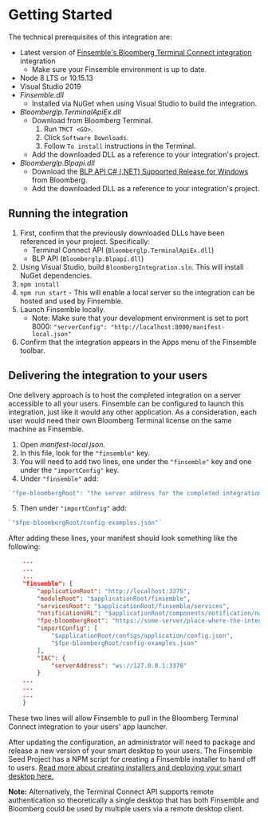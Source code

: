 # Getting Started

The technical prerequisites of this integration are:

- Latest version of [Finsemble's Bloomberg Terminal Connect integration](https://github.com/ChartIQ/fpe-bloomberg) integration
    - Make sure your Finsemble environment is up to date.
- Node 8 LTS or 10.15.13
- Visual Studio 2019
- *Finsemble.dll*
  - Installed via NuGet when using Visual Studio to build the integration.
- *Bloomberglp.TerminalApiEx.dll*
  - Download from Bloomberg Terminal.
    1. Run `TMCT <GO>`.
    1. Click `Software Downloads`.
    1. Follow `To install` instructions in the Terminal.
  - Add the downloaded DLL as a reference to your integration's project.
- *Bloomberglp.Blpapi.dll*
  - Download the [BLP API C# (.NET) Supported Release for Windows](https://www.bloomberg.com/professional/support/api-library/) from Bloomberg.
  - Add the downloaded DLL as a reference to your integration's project.

## Running the integration

1.  First, confirm that the previously downloaded DLLs have been referenced in your project. Specifically:
    - Terminal Connect API (`Bloomberglp.TerminalApiEx.dll`)
    - BLP API (`Bloomberglp.Blpapi.dll`)
2.  Using Visual Studio, build `BloombergIntegration.sln`. This will install NuGet dependencies.
3. `npm install`
4. `npm run start` - This will enable a local server so the integration can be hosted and used by Finsemble.
5. Launch Finsemble locally.
    - Note: Make sure that your development environment is set to port 8000: `"serverConfig": "http://localhost:8000/manifest-local.json"`
6. Confirm that the integration appears in the Apps menu of the Finsemble toolbar.

## Delivering the integration to your users

One delivery approach is to host the completed integration on a server accessible to all your users. Finsemble can be configured to launch this integration, just like it would any other application. As a consideration, each user would need their own Bloomberg Terminal license on the same machine as Finsemble.

1. Open *manifest-local.json*.
2. In this file, look for the `"finsemble"` key.
3. You will need to add two lines, one under the `"finsemble"` key and one under the `"importConfig"` key.
4. Under `"finsemble"` add:
```javascript
`"fpe-bloombergRoot": "the server address for the completed integration"`
```
5. Then under `"importConfig"` add:
```javascript
`"$fpe-bloombergRoot/config-examples.json"`
```

After adding these lines, your manifest should look something like the following:

```json
    ...
    ...
    ...
    "finsemble": {
        "applicationRoot": "http://localhost:3375",
        "moduleRoot": "$applicationRoot/finsemble",
        "servicesRoot": "$applicationRoot/finsemble/services",
        "notificationURL": "$applicationRoot/components/notification/notification.html",
        "fpe-bloombergRoot": "https://some-server/place-where-the-integration-is-hosted/",
        "importConfig": [
            "$applicationRoot/configs/application/config.json",
            "$fpe-bloombergRoot/config-examples.json"
        ],
        "IAC": {
            "serverAddress": "ws://127.0.0.1:3376"
        }
    ...
    ...
    ...
    }
```

These two lines will allow Finsemble to pull in the Bloomberg Terminal Connect integration to your users' app launcher.

After updating the configuration, an administrator will need to package and release a new version of your smart desktop to your users. The Finsemble Seed Project has a NPM script for creating a Finsemble installer to hand off to users.
[Read more about creating installers and deploying your smart desktop here.](https://documentation.chartiq.com/finsemble/tutorial-deployingYourSmartDesktop.html)

**Note:** Alternatively, the Terminal Connect API supports remote authentication so theoretically a single desktop that has both Finsemble and Bloomberg could be used by multiple users via a remote desktop client.